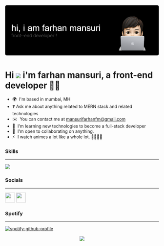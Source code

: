 ![Header](./header.png)
======================================================================================================================================

Hi ![](https://user-images.githubusercontent.com/18350557/176309783-0785949b-9127-417c-8b55-ab5a4333674e.gif) i'm farhan mansuri, a front-end developer 👨‍💻
======================================================================================================================================


* 🌍  I'm based in mumbai, MH
* ❓ Ask me about anything related to MERN stack and related technologies  
* ✉️  You can contact me at [mansurifarhanfm@gmail.com](mailto:mansurifarhanfm@gmail.com)
* 🧠  I'm learning new technologies to become a full-stack developer
* 🤝  I'm open to collaborating on anything.
* ⚡  I watch animes a lot like a whole lot. 🚶‍♂️🚶‍♂️

### Skills
--------------------

<p>
  <a href="https://skillicons.dev">
    <img src="https://skillicons.dev/icons?i=html,css,js,react,ts,redux,nextjs,nodejs,mongodb,express,firebase,tailwind,bootstrap,styledcomponents,git,github,vite,vscode,webpack" />
  </a>
</p>


### Socials
--------------------

<p align="left"> <a href="https://www.github.com/farhanmansurii" target="_blank" rel="noreferrer"><img src="https://raw.githubusercontent.com/danielcranney/readme-generator/main/public/icons/socials/github.svg" width="32" height="32" /></a> <a href="https://www.linkedin.com/in/farhan-mansuri-620918219/" target="_blank" rel="noreferrer"><img src="https://raw.githubusercontent.com/danielcranney/readme-generator/main/public/icons/socials/linkedin.svg" width="32" height="32" /></a></p>

### Spotify
--------------------
[![spotify-github-profile](https://spotify-github-profile.vercel.app/api/view?uid=farhanmansurii&cover_image=true&theme=compact&show_offline=false&background_color=121212)](https://spotify-github-profile.vercel.app/api/view?uid=farhanmansurii&redirect=true)

<div align="center">
<img src="https://komarev.com/ghpvc/?username=farhanmansurii
&&style=flat-square" align="center" />
</div>  
